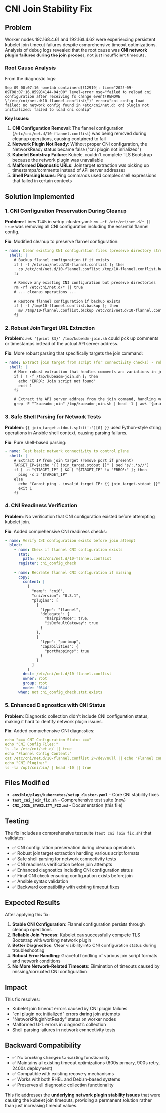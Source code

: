 # CNI Join Stability Fix

## Problem

Worker nodes 192.168.4.61 and 192.168.4.62 were experiencing persistent kubelet join timeout failures despite comprehensive timeout optimizations. Analysis of debug logs revealed that the root cause was **CNI network plugin failures during the join process**, not just insufficient timeouts.

### Root Cause Analysis

From the diagnostic logs:
```
Sep 09 08:07:16 homelab containerd[712919]: time="2025-09-09T08:07:16.859904144-04:00" level=error msg="failed to reload cni configuration after receiving fs change event(REMOVE \"/etc/cni/net.d/10-flannel.conflist\")" error="cni config load failed: no network config found in /etc/cni/net.d: cni plugin not initialized: failed to load cni config"
```

**Key Issues:**
1. **CNI Configuration Removal**: The flannel configuration (`/etc/cni/net.d/10-flannel.conflist`) was being removed during cleanup operations, causing containerd to fail
2. **Network Plugin Not Ready**: Without proper CNI configuration, the NetworkReady status became false ("cni plugin not initialized")
3. **Kubelet Bootstrap Failure**: Kubelet couldn't complete TLS Bootstrap because the network plugin was unavailable
4. **Malformed Diagnostic URLs**: Join target extraction was picking up timestamps/comments instead of API server addresses
5. **Shell Parsing Issues**: Ping commands used complex shell expressions that failed in certain contexts

## Solution Implemented

### 1. CNI Configuration Preservation During Cleanup

**Problem**: Lines 1245 in setup_cluster.yaml: `rm -rf /etc/cni/net.d/* || true` was removing all CNI configuration including the essential flannel config.

**Fix**: Modified cleanup to preserve flannel configuration:
```yaml
- name: Clear existing CNI configuration files (preserve directory structure and flannel config)
  shell: |
    # Backup flannel configuration if it exists
    if [ -f /etc/cni/net.d/10-flannel.conflist ]; then
      cp /etc/cni/net.d/10-flannel.conflist /tmp/10-flannel.conflist.backup
    fi
    
    # Remove any existing CNI configuration but preserve directories
    rm -rf /etc/cni/net.d/* || true
    # ... cleanup operations ...
    
    # Restore flannel configuration if backup exists
    if [ -f /tmp/10-flannel.conflist.backup ]; then
      mv /tmp/10-flannel.conflist.backup /etc/cni/net.d/10-flannel.conflist
    fi
```

### 2. Robust Join Target URL Extraction

**Problem**: `awk '{print $3}' /tmp/kubeadm-join.sh` could pick up comments or timestamps instead of the actual API server address.

**Fix**: More robust parsing that specifically targets the join command:
```yaml
- name: Extract join target from script (for connectivity checks) - robust parsing
  shell: |
    # More robust extraction that handles comments and variations in join script format
    if [ ! -f /tmp/kubeadm-join.sh ]; then
      echo "ERROR: Join script not found"
      exit 1
    fi
    
    # Extract the API server address from the join command, handling various formats
    grep -E "^kubeadm join" /tmp/kubeadm-join.sh | head -1 | awk '{print $3}' | sed 's/[[:space:]]*$//'
```

### 3. Safe Shell Parsing for Network Tests

**Problem**: `{{ join_target.stdout.split(':')[0] }}` used Python-style string operations in Ansible shell context, causing parsing failures.

**Fix**: Pure shell-based parsing:
```yaml
- name: Test basic network connectivity to control plane
  shell: |
    # Extract IP from join target (remove port if present)
    TARGET_IP=$(echo "{{ join_target.stdout }}" | sed 's/:.*$//')
    if [ -n "$TARGET_IP" ] && [ "$TARGET_IP" != "ERROR:" ]; then
      ping -c 3 "$TARGET_IP"
    else
      echo "Cannot ping - invalid target IP: {{ join_target.stdout }}"
      exit 1
    fi
```

### 4. CNI Readiness Verification

**Problem**: No verification that CNI configuration existed before attempting kubelet join.

**Fix**: Added comprehensive CNI readiness checks:
```yaml
- name: Verify CNI configuration exists before join attempt
  block:
    - name: Check if flannel CNI configuration exists
      stat:
        path: /etc/cni/net.d/10-flannel.conflist
      register: cni_config_check
    
    - name: Recreate flannel CNI configuration if missing
      copy:
        content: |
          {
            "name": "cni0",
            "cniVersion": "0.3.1",
            "plugins": [
              {
                "type": "flannel",
                "delegate": {
                  "hairpinMode": true,
                  "isDefaultGateway": true
                }
              },
              {
                "type": "portmap",
                "capabilities": {
                  "portMappings": true
                }
              }
            ]
          }
        dest: /etc/cni/net.d/10-flannel.conflist
        owner: root
        group: root
        mode: '0644'
      when: not cni_config_check.stat.exists
```

### 5. Enhanced Diagnostics with CNI Status

**Problem**: Diagnostic collection didn't include CNI configuration status, making it hard to identify network plugin issues.

**Fix**: Added comprehensive CNI diagnostics:
```yaml
echo "=== CNI Configuration Status ==="
echo "CNI Config Files:"
ls -la /etc/cni/net.d/ || true
echo "Flannel Config Content:"
cat /etc/cni/net.d/10-flannel.conflist 2>/dev/null || echo "Flannel config missing"
echo "CNI Plugins:"
ls -la /opt/cni/bin/ | head -10 || true
```

## Files Modified

- **`ansible/plays/kubernetes/setup_cluster.yaml`** - Core CNI stability fixes
- **`test_cni_join_fix.sh`** - Comprehensive test suite (new)
- **`CNI_JOIN_STABILITY_FIX.md`** - Documentation (this file)

## Testing

The fix includes a comprehensive test suite (`test_cni_join_fix.sh`) that validates:

- ✅ CNI configuration preservation during cleanup operations
- ✅ Robust join target extraction handling various script formats  
- ✅ Safe shell parsing for network connectivity tests
- ✅ CNI readiness verification before join attempts
- ✅ Enhanced diagnostics including CNI configuration status
- ✅ Final CNI check ensuring configuration exists before join
- ✅ Ansible syntax validation
- ✅ Backward compatibility with existing timeout fixes

## Expected Results

After applying this fix:

1. **Stable CNI Configuration**: Flannel configuration persists through cleanup operations
2. **Reliable Join Process**: Kubelet can successfully complete TLS Bootstrap with working network plugin
3. **Better Diagnostics**: Clear visibility into CNI configuration status during troubleshooting
4. **Robust Error Handling**: Graceful handling of various join script formats and network conditions
5. **No More Network-Related Timeouts**: Elimination of timeouts caused by missing/corrupted CNI configuration

## Impact

This fix resolves:
- Kubelet join timeout errors caused by CNI plugin failures
- "cni plugin not initialized" errors during join attempts  
- "NetworkPluginNotReady" status on worker nodes
- Malformed URL errors in diagnostic collection
- Shell parsing failures in network connectivity tests

## Backward Compatibility

- ✅ No breaking changes to existing functionality
- ✅ Maintains all existing timeout optimizations (600s primary, 900s retry, 2400s deployment)
- ✅ Compatible with existing recovery mechanisms
- ✅ Works with both RHEL and Debian-based systems
- ✅ Preserves all diagnostic collection functionality

This fix addresses the **underlying network plugin stability issues** that were causing the kubelet join timeouts, providing a permanent solution rather than just increasing timeout values.